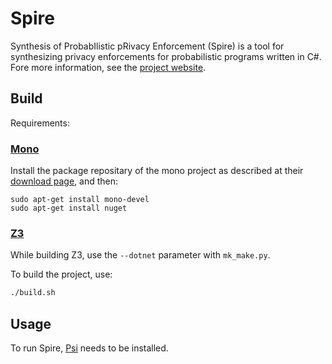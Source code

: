 # Spire
Synthesis of ProbabIlistic pRivacy Enforcement (Spire) is a tool for synthesizing privacy enforcements for probabilistic programs written in C#. Fore more information, see the [project website](http://www.srl.inf.ethz.ch/probabilistic-security).

## Build
Requirements:
### [Mono](http://www.mono-project.com/)
Install the package repositary of the mono project as described at their [download page](http://www.mono-project.com/download/), and then:
```
sudo apt-get install mono-devel
sudo apt-get install nuget
```
### [Z3](https://github.com/Z3Prover/z3)
While building Z3, use the `--dotnet` parameter with `mk_make.py`.

To build the project, use:

```bash
./build.sh
```

## Usage
To run Spire, [Psi](https://github.com/eth-srl/psi) needs to be installed.
